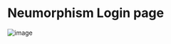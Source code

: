 ﻿# Neumorphism Login page

![image](https://github.com/gokarna123-goku/neumorphism_login/assets/70308228/b6d9d388-fdf5-46c6-a7de-c1c11127525a)

